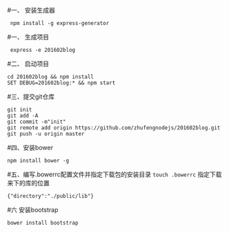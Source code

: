 #一、 安装生成器
```
 npm install -g express-generator
```

#一、 生成项目
```
 express -e 201602blog
```

#二、 启动项目
```
cd 201602blog && npm install
SET DEBUG=201602blog:* && npm start
```

#三、提交git仓库
```
git init
git add -A
git commit -m"init"
git remote add origin https://github.com/zhufengnodejs/201602blog.git
git push -u origin master
```


#四、安装bower
```
npm install bower -g
```

#五、编写.bowerrc配置文件并指定下载包的安装目录
`touch .bowerrc`
指定下载来下的库的位置
```
{"directory":"./public/lib"}
```

#六 安装bootstrap
```
bower install bootstrap
```